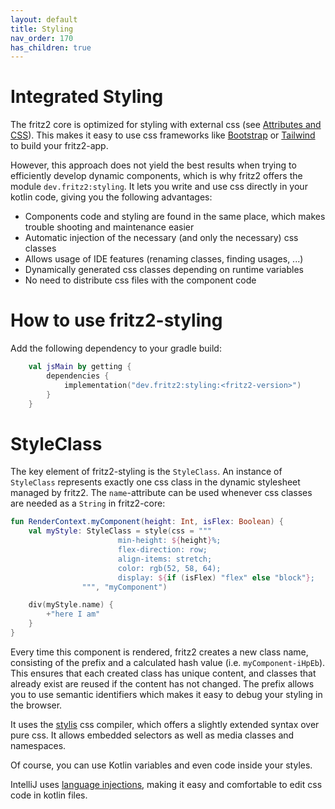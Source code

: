 ```yaml
---
layout: default
title: Styling
nav_order: 170
has_children: true
---
```

# Integrated Styling

The fritz2 core is optimized for styling with external css (see [Attributes and CSS](Attributes%20and%20CSS.html)). 
This makes it easy to use css frameworks like [Bootstrap](https://getbootstrap.com/) or [Tailwind](https://tailwindcss.com/) 
to build your fritz2-app.

However, this approach does not yield the best results when trying to efficiently develop dynamic components, 
which is why fritz2 offers the module `dev.fritz2:styling`. It lets you write and use css directly in your kotlin code, 
giving you the following advantages: 

* Components code and styling are found in the same place, which makes trouble shooting and maintenance easier
* Automatic injection of the necessary (and only the necessary) css classes
* Allows usage of IDE features (renaming classes, finding usages, ...)
* Dynamically generated css classes depending on runtime variables
* No need to distribute css files with the component code

# How to use fritz2-styling 

Add the following dependency to your gradle build:

```kotlin
    val jsMain by getting {
        dependencies {
            implementation("dev.fritz2:styling:<fritz2-version>")
        }
    }
```

# StyleClass

The key element of fritz2-styling is the `StyleClass`. An instance of `StyleClass` represents exactly one css class in 
the dynamic stylesheet managed by fritz2. The `name`-attribute can be used whenever css classes are needed as a 
`String` in fritz2-core:

```kotlin
fun RenderContext.myComponent(height: Int, isFlex: Boolean) {
    val myStyle: StyleClass = style(css = """
                        min-height: ${height}%;
                        flex-direction: row;
                        align-items: stretch;
                        color: rgb(52, 58, 64);
                        display: ${if (isFlex) "flex" else "block"};
                """, "myComponent")

    div(myStyle.name) {
        +"here I am"
    }
}
```
Every time this component is rendered, fritz2 creates a new class name, consisting of the prefix and a calculated
hash value (i.e. `myComponent-iHpEb`). This ensures that each created class has unique content, and classes that
already exist are reused if the content has not changed. The prefix allows you to use semantic identifiers which
makes it easy to debug your styling in the browser.

It uses the [stylis](https://stylis.js.org/) css compiler, which offers a slightly extended 
syntax over pure css. It allows embedded selectors as well as media classes and namespaces. 

Of course, you can use Kotlin variables and even code inside your styles.

IntelliJ uses [language injections](https://www.jetbrains.com/help/idea/using-language-injections.html), 
making it easy and comfortable to edit css code in kotlin files.



